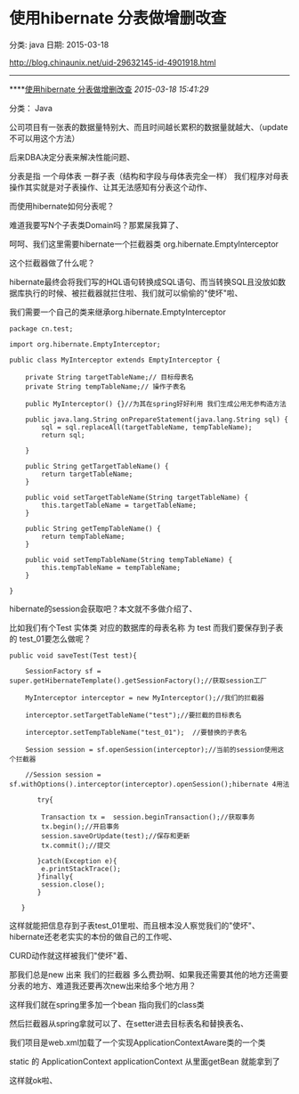 # 使用hibernate 分表做增删改查

分类: java
日期: 2015-03-18

 

http://blog.chinaunix.net/uid-29632145-id-4901918.html

------

****[使用hibernate 分表做增删改查]() *2015-03-18 15:41:29*

分类： Java

公司项目有一张表的数据量特别大、而且时间越长累积的数据量就越大、（update不可以用这个方法）

后来DBA决定分表来解决性能问题、

分表是指   一个母体表  一群子表（结构和字段与母体表完全一样） 我们程序对母表操作其实就是对子表操作、让其无法感知有分表这个动作、

而使用hibernate如何分表呢？

难道我要写N个子表类Domain吗？那累屎我算了、

呵呵、我们这里需要hibernate一个拦截器类  org.hibernate.EmptyInterceptor

这个拦截器做了什么呢？

hibernate最终会将我们写的HQL语句转换成SQL语句、而当转换SQL且没放如数据库执行的时候、被拦截器就拦住啦、我们就可以偷偷的"使坏"啦、

我们需要一个自己的类来继承org.hibernate.EmptyInterceptor

```
package cn.test;  
  
import org.hibernate.EmptyInterceptor;  
  
public class MyInterceptor extends EmptyInterceptor {  
  
    private String targetTableName;// 目标母表名  
    private String tempTableName;// 操作子表名  
  
    public MyInterceptor() {}//为其在spring好好利用 我们生成公用无参构造方法  
  
    public java.lang.String onPrepareStatement(java.lang.String sql) {  
        sql = sql.replaceAll(targetTableName, tempTableName);  
        return sql;  
  
    }  
  
    public String getTargetTableName() {  
        return targetTableName;  
    }  
  
    public void setTargetTableName(String targetTableName) {  
        this.targetTableName = targetTableName;  
    }  
  
    public String getTempTableName() {  
        return tempTableName;  
    }  
  
    public void setTempTableName(String tempTableName) {  
        this.tempTableName = tempTableName;  
    }  
  
}  
```

hibernate的session会获取吧？本文就不多做介绍了、

比如我们有个Test 实体类  对应的数据库的母表名称 为 test   而我们要保存到子表的 test_01要怎么做呢？

```
public void saveTest(Test test){  
  
    SessionFactory sf = super.getHibernateTemplate().getSessionFactory();//获取session工厂  
      
    MyInterceptor interceptor = new MyInterceptor();//我们的拦截器  
      
    interceptor.setTargetTableName("test");//要拦截的目标表名  
      
    interceptor.setTempTableName("test_01");  //要替换的子表名  
      
    Session session = sf.openSession(interceptor);//当前的session使用这个拦截器  

    //Session session = sf.withOptions().interceptor(interceptor).openSession();hibernate 4用法
         
       try{  
          
        Transaction tx =  session.beginTransaction();//获取事务  
        tx.begin();//开启事务  
        session.saveOrUpdate(test);//保存和更新  
        tx.commit();//提交  
          
       }catch(Exception e){  
        e.printStackTrace();  
       }finally{  
        session.close();  
       }  
      
   }  

```

这样就能把信息存到子表test_01里啦、而且根本没人察觉我们的"使坏"、hibernate还老老实实的本份的做自己的工作呢、

CURD动作就这样被我们"使坏"着、

那我们总是new 出来 我们的拦截器 多么费劲啊、如果我还需要其他的地方还需要分表的地方、难道我还要再次new出来给多个地方用？

这样我们就在spring里多加一个bean 指向我们的class类



然后拦截器从spring拿就可以了、在setter进去目标表名和替换表名、

 我们项目是web.xml加载了一个实现ApplicationContextAware类的一个类 

static 的 ApplicationContext applicationContext  从里面getBean 就能拿到了

这样就ok啦、